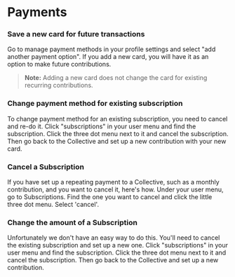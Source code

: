 # Payments

### Save a new card for future transactions

Go to manage payment methods in your profile settings and select "add another payment option". If you add a new card, you will have it as an option to make future contributions.

> **Note:** Adding a new card does not change the card for existing recurring contributions.

### Change payment method for existing subscription

To change payment method for an existing subscription, you need to cancel and re-do it. Click "subscriptions" in your user menu and find the subscription. Click the three dot menu next to it and cancel the subscription. Then go back to the Collective and set up a new contribution with your new card.

### Cancel a Subscription

If you have set up a repeating payment to a Collective, such as a monthly contribution, and you want to cancel it, here's how. Under your user menu, go to Subscriptions. Find the one you want to cancel and click the little three dot menu. Select 'cancel'.

### Change the amount of a Subscription

Unfortunately we don't have an easy way to do this. You'll need to cancel the existing subscription and set up a new one. Click "subscriptions" in your user menu and find the subscription. Click the three dot menu next to it and cancel the subscription. Then go back to the Collective and set up a new contribution.

